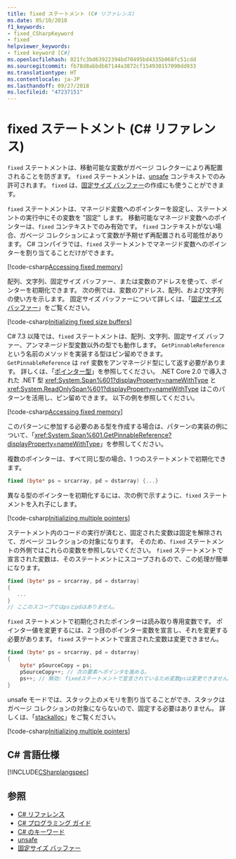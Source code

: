 ```yaml
---
title: fixed ステートメント (C# リファレンス)
ms.date: 05/10/2018
f1_keywords:
- fixed_CSharpKeyword
- fixed
helpviewer_keywords:
- fixed keyword [C#]
ms.openlocfilehash: 021fc3bd63922394bd70495bd4335b068fc51cdd
ms.sourcegitcommit: fb78d8abbdb87144a3872cf154930157090dd933
ms.translationtype: HT
ms.contentlocale: ja-JP
ms.lasthandoff: 09/27/2018
ms.locfileid: "47237151"
---
```

# <a name="fixed-statement-c-reference"></a>fixed ステートメント (C# リファレンス)

`fixed` ステートメントは、移動可能な変数がガベージ コレクターにより再配置されることを防ぎます。 `fixed` ステートメントは、[unsafe](unsafe.md) コンテキストでのみ許可されます。 `fixed` は、[固定サイズ バッファー](../../programming-guide/unsafe-code-pointers/fixed-size-buffers.md)の作成にも使うことができます。

`fixed` ステートメントは、マネージド変数へのポインターを設定し、ステートメントの実行中にその変数を "固定" します。 移動可能なマネージド変数へのポインターは、`fixed` コンテキストでのみ有効です。 `fixed` コンテキストがない場合、ガベージ コレクションによって変数が予期せず再配置される可能性があります。 C# コンパイラでは、`fixed` ステートメントでマネージド変数へのポインターを割り当てることだけができます。

[!code-csharp[Accessing fixed memory](../../../../samples/snippets/csharp/keywords/FixedKeywordExamples.cs#1)]

配列、文字列、固定サイズ バッファー、または変数のアドレスを使って、ポインターを初期化できます。 次の例では、変数のアドレス、配列、および文字列の使い方を示します。 固定サイズ バッファーについて詳しくは、「[固定サイズ バッファー](../../programming-guide/unsafe-code-pointers/fixed-size-buffers.md)」をご覧ください。

[!code-csharp[Initializing fixed size buffers](../../../../samples/snippets/csharp/keywords/FixedKeywordExamples.cs#2)]

C# 7.3 以降では、`fixed` ステートメントは、配列、文字列、固定サイズ バッファー、アンマネージド型変数以外の型でも動作します。 `GetPinnableReference` という名前のメソッドを実装する型はピン留めできます。 `GetPinnableReference` は `ref` 変数をアンマネージド型にして返す必要があります。 詳しくは、「[ポインター型](../../programming-guide/unsafe-code-pointers/pointer-types.md)」を参照してください。 .NET Core 2.0 で導入された .NET 型 <xref:System.Span%601?displayProperty=nameWithType> と <xref:System.ReadOnlySpan%601?displayProperty=nameWithType> はこのパターンを活用し、ピン留めできます。 以下の例を参照してください。

[!code-csharp[Accessing fixed memory](../../../../samples/snippets/csharp/keywords/FixedKeywordExamples.cs#FixedSpan)]

このパターンに参加する必要のある型を作成する場合は、パターンの実装の例について、「<xref:System.Span%601.GetPinnableReference?displayProperty=nameWithType>」を参照してください。

複数のポインターは、すべて同じ型の場合、1 つのステートメントで初期化できます。

```csharp
fixed (byte* ps = srcarray, pd = dstarray) {...}
```

異なる型のポインターを初期化するには、次の例で示すように、`fixed` ステートメントを入れ子にします。

[!code-csharp[Initializing multiple pointers](../../../../samples/snippets/csharp/keywords/FixedKeywordExamples.cs#3)]

ステートメント内のコードの実行が済むと、固定された変数は固定を解除されて、ガベージ コレクションの対象になります。 そのため、`fixed` ステートメントの外側ではこれらの変数を参照しないでください。 `fixed` ステートメントで宣言された変数は、そのステートメントにスコープされるので、この処理が簡単になります。

```csharp
fixed (byte* ps = srcarray, pd = dstarray)
{
   ...
}
// ここのスコープではpsとpdはありません。
```

`fixed` ステートメントで初期化されたポインターは読み取り専用変数です。 ポインター値を変更するには、2 つ目のポインター変数を宣言し、それを変更する必要があります。 `fixed` ステートメントで宣言された変数は変更できません。

```csharp
fixed (byte* ps = srcarray, pd = dstarray)
{
    byte* pSourceCopy = ps;
    pSourceCopy++; // 次の要素へポインタを進める。
    ps++; // 無効: fixedステートメントで宣言されているため変数psは変更できません。
}
```


unsafe モードでは、スタック上のメモリを割り当てることができ、スタックはガベージ コレクションの対象にならないので、固定する必要はありません。 詳しくは、「[stackalloc](stackalloc.md)」をご覧ください。

[!code-csharp[Initializing multiple pointers](../../../../samples/snippets/csharp/keywords/FixedKeywordExamples.cs#4)]

## <a name="c-language-specification"></a>C# 言語仕様

 [!INCLUDE[CSharplangspec](~/includes/csharplangspec-md.md)]

## <a name="see-also"></a>参照

- [C# リファレンス](../index.md)  
- [C# プログラミング ガイド](../../programming-guide/index.md)  
- [C# のキーワード](index.md)  
- [unsafe](unsafe.md)  
- [固定サイズ バッファー](../../programming-guide/unsafe-code-pointers/fixed-size-buffers.md)
